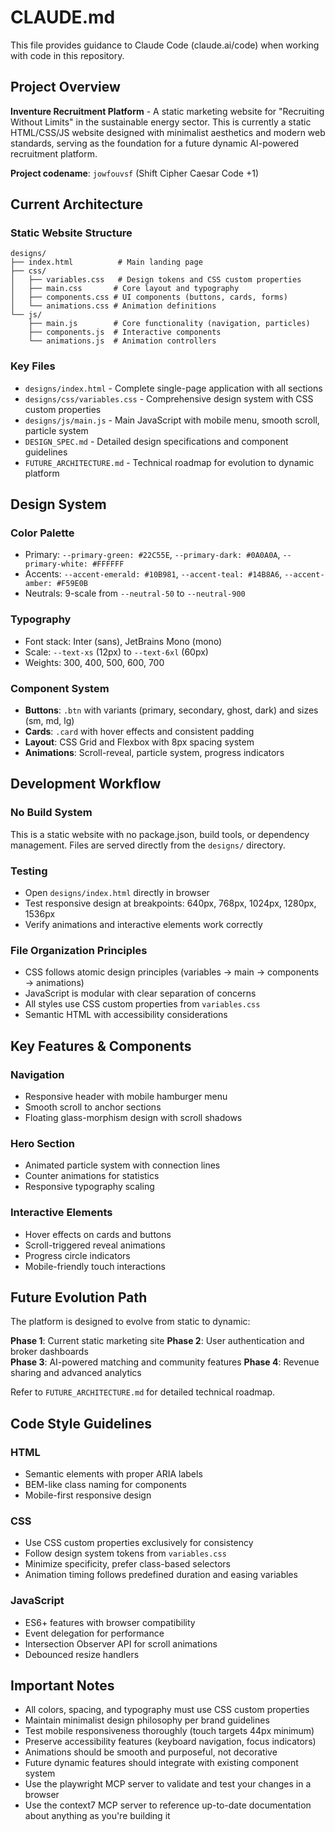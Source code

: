 # CLAUDE.md

This file provides guidance to Claude Code (claude.ai/code) when working with code in this repository.

## Project Overview

**Inventure Recruitment Platform** - A static marketing website for "Recruiting Without Limits" in the sustainable energy sector. This is currently a static HTML/CSS/JS website designed with minimalist aesthetics and modern web standards, serving as the foundation for a future dynamic AI-powered recruitment platform.

**Project codename**: `jowfouvsf` (Shift Cipher Caesar Code +1)

## Current Architecture

### Static Website Structure
```
designs/
├── index.html          # Main landing page
├── css/
│   ├── variables.css   # Design tokens and CSS custom properties
│   ├── main.css       # Core layout and typography
│   ├── components.css # UI components (buttons, cards, forms)
│   └── animations.css # Animation definitions
└── js/
    ├── main.js        # Core functionality (navigation, particles)
    ├── components.js  # Interactive components
    └── animations.js  # Animation controllers
```

### Key Files
- `designs/index.html` - Complete single-page application with all sections
- `designs/css/variables.css` - Comprehensive design system with CSS custom properties
- `designs/js/main.js` - Main JavaScript with mobile menu, smooth scroll, particle system
- `DESIGN_SPEC.md` - Detailed design specifications and component guidelines
- `FUTURE_ARCHITECTURE.md` - Technical roadmap for evolution to dynamic platform

## Design System

### Color Palette
- Primary: `--primary-green: #22C55E`, `--primary-dark: #0A0A0A`, `--primary-white: #FFFFFF`
- Accents: `--accent-emerald: #10B981`, `--accent-teal: #14B8A6`, `--accent-amber: #F59E0B`
- Neutrals: 9-scale from `--neutral-50` to `--neutral-900`

### Typography
- Font stack: Inter (sans), JetBrains Mono (mono)
- Scale: `--text-xs` (12px) to `--text-6xl` (60px)
- Weights: 300, 400, 500, 600, 700

### Component System
- **Buttons**: `.btn` with variants (primary, secondary, ghost, dark) and sizes (sm, md, lg)
- **Cards**: `.card` with hover effects and consistent padding
- **Layout**: CSS Grid and Flexbox with 8px spacing system
- **Animations**: Scroll-reveal, particle system, progress indicators

## Development Workflow

### No Build System
This is a static website with no package.json, build tools, or dependency management. Files are served directly from the `designs/` directory.

### Testing
- Open `designs/index.html` directly in browser
- Test responsive design at breakpoints: 640px, 768px, 1024px, 1280px, 1536px
- Verify animations and interactive elements work correctly

### File Organization Principles
- CSS follows atomic design principles (variables → main → components → animations)
- JavaScript is modular with clear separation of concerns
- All styles use CSS custom properties from `variables.css`
- Semantic HTML with accessibility considerations

## Key Features & Components

### Navigation
- Responsive header with mobile hamburger menu
- Smooth scroll to anchor sections
- Floating glass-morphism design with scroll shadows

### Hero Section
- Animated particle system with connection lines
- Counter animations for statistics
- Responsive typography scaling

### Interactive Elements
- Hover effects on cards and buttons
- Scroll-triggered reveal animations
- Progress circle indicators
- Mobile-friendly touch interactions

## Future Evolution Path

The platform is designed to evolve from static to dynamic:

**Phase 1**: Current static marketing site
**Phase 2**: User authentication and broker dashboards  
**Phase 3**: AI-powered matching and community features
**Phase 4**: Revenue sharing and advanced analytics

Refer to `FUTURE_ARCHITECTURE.md` for detailed technical roadmap.

## Code Style Guidelines

### HTML
- Semantic elements with proper ARIA labels
- BEM-like class naming for components
- Mobile-first responsive design

### CSS
- Use CSS custom properties exclusively for consistency
- Follow design system tokens from `variables.css`
- Minimize specificity, prefer class-based selectors
- Animation timing follows predefined duration and easing variables

### JavaScript
- ES6+ features with browser compatibility
- Event delegation for performance
- Intersection Observer API for scroll animations
- Debounced resize handlers

## Important Notes

- All colors, spacing, and typography must use CSS custom properties
- Maintain minimalist design philosophy per brand guidelines
- Test mobile responsiveness thoroughly (touch targets 44px minimum)
- Preserve accessibility features (keyboard navigation, focus indicators)
- Animations should be smooth and purposeful, not decorative
- Future dynamic features should integrate with existing component system
- Use the playwright MCP server to validate and test your changes in a browser
- Use the context7 MCP server to reference up-to-date documentation about anything as you're building it